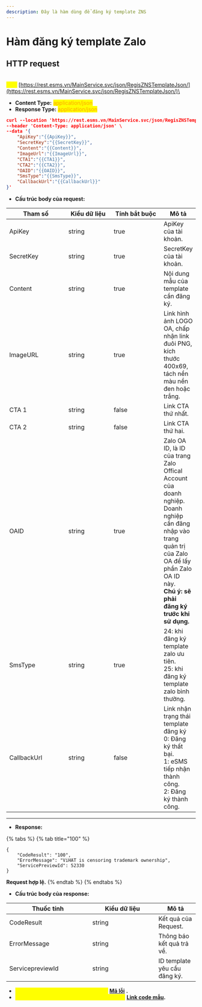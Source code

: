 ```yaml
---
description: Đây là hàm dùng để đăng ký template ZNS
---
```


# Hàm đăng ký template Zalo

## HTTP request

\
<mark style="color:yellow;">**`POST`**</mark> [https://rest.esms.vn/MainService.svc/json/RegisZNSTemplateJson/](https://rest.esms.vn/MainService.svc/json/RegisZNSTemplateJson/)\


* **Content Type:** <mark style="color:orange;">application/json</mark>
* **Response Type:** <mark style="color:orange;">application/json</mark>



```json
curl --location 'https://rest.esms.vn/MainService.svc/json/RegisZNSTemplateJson/' \
--header 'Content-Type: application/json' \
--data '{
    "ApiKey":"{{ApiKey}}",
    "SecretKey":"{{SecretKey}}",
    "Content":"{{Content}}",
    "ImageUrl":"{{ImageUrl}}",
    "CTA1":"{{CTA1}}",
    "CTA2":"{{CTA2}}",
    "OAID":"{{OAID}}",
    "SmsType":"{{SmsType}}",
    "CallbackUrl":"{{CallbackUrl}}"
}'
```

* **Cấu trúc body của request:**

<table><thead><tr><th width="163">Tham số</th><th width="130">Kiểu dữ liệu </th><th width="148" data-type="checkbox">Tính bắt buộc</th><th>Mô tả</th></tr></thead><tbody><tr><td>ApiKey</td><td>string</td><td>true</td><td>ApiKey của tài khoản.</td></tr><tr><td>SecretKey</td><td>string</td><td>true</td><td>SecretKey của tài khoản.</td></tr><tr><td>Content</td><td>string</td><td>true</td><td>Nội dung mẫu của template cần đăng ký.</td></tr><tr><td>ImageURL</td><td>string</td><td>true</td><td>Link hình ảnh LOGO OA, chấp nhận link đuôi PNG, kích thước 400x69, tách nền màu nền đen hoặc trắng.</td></tr><tr><td>CTA 1</td><td>string</td><td>false</td><td>Link CTA thứ nhất.</td></tr><tr><td>CTA 2</td><td>string</td><td>false</td><td>Link CTA thứ hai.</td></tr><tr><td>OAID</td><td>string</td><td>true</td><td>Zalo OA ID, là ID của trang Zalo Offical Account của doanh nghiệp. Doanh nghiệp cần đăng nhập vào trang quản trị của Zalo OA để lấy phần Zalo OA ID này. <br><strong>Chú ý: sẽ phải đăng ký trước khi sử dụng.</strong></td></tr><tr><td>SmsType</td><td>string</td><td>true</td><td>24: khi đăng ký template zalo ưu tiên.<br>25: khi đăng ký template zalo bình thường.</td></tr><tr><td>CallbackUrl</td><td>string</td><td>false</td><td>Link nhận trạng thái template đăng ký<br>0: Đăng ký thất bại.<br>1: eSMS tiếp nhận thành công.<br>2: Đăng ký thành công.</td></tr></tbody></table>

***

* **Response:**

{% tabs %}
{% tab title="100" %}
```
{
    "CodeResult": "100",
    "ErrorMessage": "ViHAT is censoring trademark ownership",
    "ServicePreviewId": 52330
}
```

**Request hợp lệ.**
{% endtab %}
{% endtabs %}

* **Cấu trúc body của response:**

<table><thead><tr><th width="205">Thuốc tính</th><th width="160">Kiểu dữ liệu</th><th>Mô tả</th></tr></thead><tbody><tr><td>CodeResult</td><td>string</td><td>Kết quả của Request.</td></tr><tr><td>ErrorMessage</td><td>string</td><td>Thông báo kết quả trả về.</td></tr><tr><td>ServicepreviewId</td><td>string</td><td>ID template yêu cầu đăng ký.</td></tr></tbody></table>

* _<mark style="color:yellow;">**Thông tin chi tiết mã lỗi xem ở bảng:**</mark>_ [**Mã lỗi**](../bang-ma-loi.md) **.**
* _<mark style="color:yellow;">**Lấy code mẫu các ngôn ngữ trên Postman:**</mark>_ [**Link code mẫu**](https://samplefordevelopers.esms.vn/#f25701ff-8ce7-4c5d-bca6-c7eafd158977)**.**

